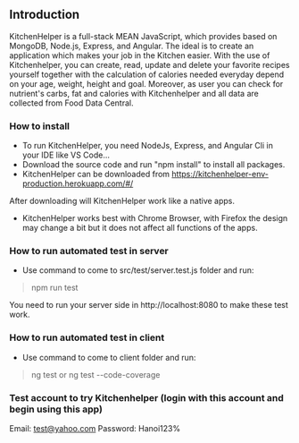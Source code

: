## Introduction

KitchenHelper is a full-stack MEAN JavaScript, which provides based on MongoDB, Node.js, Express, and Angular. The ideal is to create an application which makes your job in the Kitchen easier. With the use of Kitchenhelper, you can create, read, update and delete your favorite recipes yourself together with the calculation of calories needed everyday depend on your age, weight, height and goal. Moreover, as user you can check for nutrient's carbs, fat and calories with Kitchenhelper and all data are collected from Food Data Central.

### How to install
- To run KitchenHelper, you need NodeJs, Express, and Angular Cli in your IDE like VS Code...
- Download the source code and run "npm install" to install all packages.
- KitchenHelper can be downloaded from 
https://kitchenhelper-env-production.herokuapp.com/#/ 

After downloading will KitchenHelper work like a native apps.

- KitchenHelper works best with Chrome Browser, with Firefox the design may change a bit but it does not affect all functions of the apps.

### How to run automated test in server
- Use command to come to src/test/server.test.js folder and run:

>npm run test

You need to run your server side in http://localhost:8080 to make these test work.

### How to run automated test in client
- Use command to come to client folder and run:
>ng test 
or
>ng test --code-coverage

### Test account to try Kitchenhelper (login with this account and begin using this app)
Email: test@yahoo.com
Password: Hanoi123%
